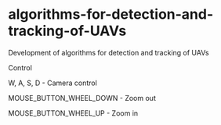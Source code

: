 # algorithms-for-detection-and-tracking-of-UAVs
Development of algorithms for detection and tracking of UAVs

Control

W, A, S, D - Camera control

MOUSE_BUTTON_WHEEL_DOWN - Zoom out

MOUSE_BUTTON_WHEEL_UP - Zoom in
